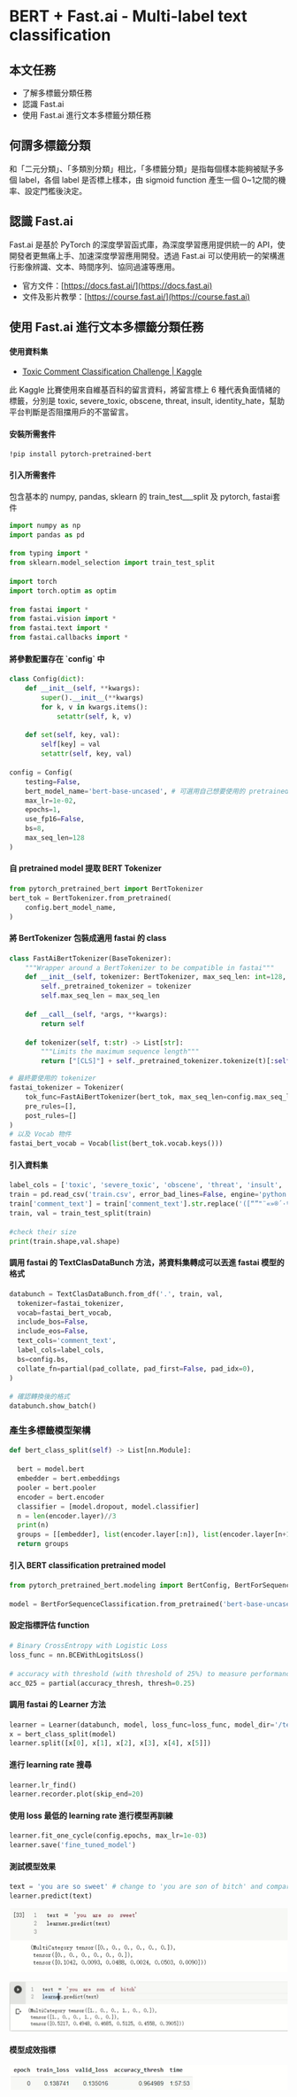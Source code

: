 # BERT + Fast.ai - Multi-label text classification

## 本文任務

* 了解多標籤分類任務
* 認識 Fast.ai 
* 使用 Fast.ai 進行文本多標籤分類任務

## 何謂多標籤分類

和「二元分類」、「多類別分類」相比，「多標籤分類」是指每個樣本能夠被賦予多個 label，各個 label 是否標上樣本，由 sigmoid function 產生一個 0\~1之間的機率、設定門檻後決定。

## 認識 Fast.ai

Fast.ai 是基於 PyTorch 的深度學習函式庫，為深度學習應用提供統一的 API，使開發者更無痛上手、加速深度學習應用開發。透過 Fast.ai 可以使用統一的架構進行影像辨識、文本、時間序列、協同過濾等應用。

* 官方文件：[https://docs.fast.ai/](https://docs.fast.ai)
* 文件及影片教學：[https://course.fast.ai/](https://course.fast.ai)

## 使用 Fast.ai 進行文本多標籤分類任務

#### 使用資料集

* [Toxic Comment Classification Challenge | Kaggle ](https://www.kaggle.com/c/jigsaw-toxic-comment-classification-challenge)

此 Kaggle 比賽使用來自維基百科的留言資料，將留言標上 6 種代表負面情緒的標籤，分別是 toxic, severe_toxic, obscene, threat, insult, identity_hate，幫助平台判斷是否阻擋用戶的不當留言。



#### 安裝所需套件

```
!pip install pytorch-pretrained-bert
```

#### 引入所需套件

包含基本的 numpy, pandas, sklearn 的 train_test_\__split 及 pytorch, fastai套件

```python
import numpy as np
import pandas as pd

from typing import *
from sklearn.model_selection import train_test_split

import torch
import torch.optim as optim

from fastai import *
from fastai.vision import *
from fastai.text import *
from fastai.callbacks import *

```

#### 將參數配置存在 \`config\` 中

```python
class Config(dict):
    def __init__(self, **kwargs):
        super().__init__(**kwargs)
        for k, v in kwargs.items():
            setattr(self, k, v)
    
    def set(self, key, val):
        self[key] = val
        setattr(self, key, val)

config = Config(
    testing=False,
    bert_model_name='bert-base-uncased', # 可選用自己想要使用的 pretrained model
    max_lr=1e-02,
    epochs=1,
    use_fp16=False,
    bs=8,
    max_seq_len=128
)
```

#### 自 pretrained model 提取 BERT Tokenizer

```python
from pytorch_pretrained_bert import BertTokenizer
bert_tok = BertTokenizer.from_pretrained(
    config.bert_model_name,
)
```

#### 將 BertTokenizer 包裝成適用 fastai 的 class

```python
class FastAiBertTokenizer(BaseTokenizer):
    """Wrapper around a BertTokenizer to be compatible in fastai"""
    def __init__(self, tokenizer: BertTokenizer, max_seq_len: int=128, **kwargs):
        self._pretrained_tokenizer = tokenizer
        self.max_seq_len = max_seq_len

    def __call__(self, *args, **kwargs):
        return self

    def tokenizer(self, t:str) -> List[str]:
        """Limits the maximum sequence length"""
        return ["[CLS]"] + self._pretrained_tokenizer.tokenize(t)[:self.max_seq_len - 2] + ["[SEP]"]
```

```python
# 最終要使用的 tokenizer
fastai_tokenizer = Tokenizer(
    tok_func=FastAiBertTokenizer(bert_tok, max_seq_len=config.max_seq_len), 
    pre_rules=[], 
    post_rules=[]
)
# 以及 Vocab 物件
fastai_bert_vocab = Vocab(list(bert_tok.vocab.keys()))
```

#### 引入資料集

```python
label_cols = ['toxic', 'severe_toxic', 'obscene', 'threat', 'insult', 'identity_hate']
train = pd.read_csv('train.csv', error_bad_lines=False, engine='python')
train['comment_text'] = train['comment_text'].str.replace('([“”"¨«»®´·º½¾¿¡§£₤‘’])', '')
train, val = train_test_split(train)

#check their size
print(train.shape,val.shape)

```

#### 調用 fastai 的 TextClasDataBunch 方法，將資料集轉成可以丟進 fastai 模型的格式

```python
databunch = TextClasDataBunch.from_df('.', train, val, 
  tokenizer=fastai_tokenizer,
  vocab=fastai_bert_vocab,
  include_bos=False,
  include_eos=False,
  text_cols='comment_text',
  label_cols=label_cols,
  bs=config.bs,
  collate_fn=partial(pad_collate, pad_first=False, pad_idx=0),
)

# 確認轉換後的格式
databunch.show_batch()

```

### 產生多標籤模型架構

```python
def bert_class_split(self) -> List[nn.Module]:
 
  bert = model.bert
  embedder = bert.embeddings
  pooler = bert.pooler
  encoder = bert.encoder
  classifier = [model.dropout, model.classifier]
  n = len(encoder.layer)//3
  print(n)
  groups = [[embedder], list(encoder.layer[:n]), list(encoder.layer[n+1:2*n]), list(encoder.layer[(2*n)+1:]), [pooler], classifier]
  return groups

```

#### 引入 BERT classification pretrained model

```python
from pytorch_pretrained_bert.modeling import BertConfig, BertForSequenceClassification, BertForNextSentencePrediction, BertForMaskedLM

model = BertForSequenceClassification.from_pretrained('bert-base-uncased', num_labels=6)
```

#### 設定指標評估 function

```python
# Binary CrossEntropy with Logistic Loss
loss_func = nn.BCEWithLogitsLoss()

# accuracy with threshold (with threshold of 25%) to measure performance
acc_025 = partial(accuracy_thresh, thresh=0.25)

```

#### 調用 fastai 的 Learner 方法

```python
learner = Learner(databunch, model, loss_func=loss_func, model_dir='/temp/model', metrics=acc_025)
x = bert_class_split(model)
learner.split([x[0], x[1], x[2], x[3], x[4], x[5]])

```

#### 進行 learning rate 搜尋

```python
learner.lr_find()
learner.recorder.plot(skip_end=20)

```

#### 使用 loss 最低的 learning rate 進行模型再訓練

```python
learner.fit_one_cycle(config.epochs, max_lr=1e-03)
learner.save('fine_tuned_model')

```

#### 測試模型效果 

```python
text = 'you are so sweet' # change to 'you are son of bitch' and compare the result
learner.predict(text)

```

![](<../.gitbook/assets/image (19).png>)

![](<../.gitbook/assets/image (18).png>)

#### 模型成效指標

![](<../.gitbook/assets/image (22).png>)

